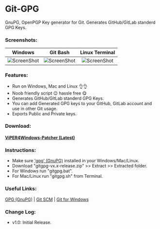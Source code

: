 # Git-GPG
GnuPG, OpenPGP Key generator for Git.
Generates GitHub/GitLab standerd GPG Keys.

### Screenshots:
  Windows            | Git Bash            | Linux Terminal
:-------------------------:|:-------------------------:|:-------------------------:
![ScreenShot](/../screenshots/ScreenShot_20190416135900.png)  |  ![ScreenShot](/../screenshots/ScreenShot_20190416010434.png)  |  ![ScreenShot](/../screenshots/ScreenShot_20190416011015.png)

### Features:
* Run on Windows, Mac and Linux 👌👌
* Noob friendly script 😉 hassle free 😋
* Generates GitHub/GitLab standerd GPG Keys. 
* You can add Generated GPG keys to your GitHub, GitLab account and use in other Git usage.
* Exports Public and Private keys.

### Download:
#### [ViPER4Windows-Patcher (Latest)](https://github.com/metaspook/ViPER4Windows-Patcher/releases/download/v1.1/v4w-patcher-v1.1-release.zip)

### Instructions:
* Make sure ['gpg' (GnuPG)](https://gnupg.org/download/index.html) installed in your Windows/Mac/Linux.
* Download "gitgpg-vx.x-release.zip" >> Extract >> Extracted folder.
* For Windows run "gitgpg.bat".
* For Mac/Linux run "gitgpg.sh" from Terminal.

### Useful Links:
[GPG (GnuPG)](https://gnupg.org/download/index.html) | [Git SCM](https://git-scm.com/downloads) | [Git for Windows](https://gitforwindows.org)

### Change Log:
* v1.0: Initial Release.
